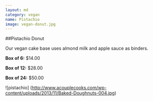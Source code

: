 ```yaml
---
layout: md
category: vegan
name: Pistachio
image: vegan-donut.jpg
---
```


##Pistachio Donut

Our vegan cake base uses almond milk and apple sauce as binders.

**Box of 6:** $14.00

**Box of 12:** $28.00

**Box of 24:** $50.00

![pistachio] (http://www.acouplecooks.com/wp-content/uploads/2013/11/Baked-Doughnuts-004.jpg)